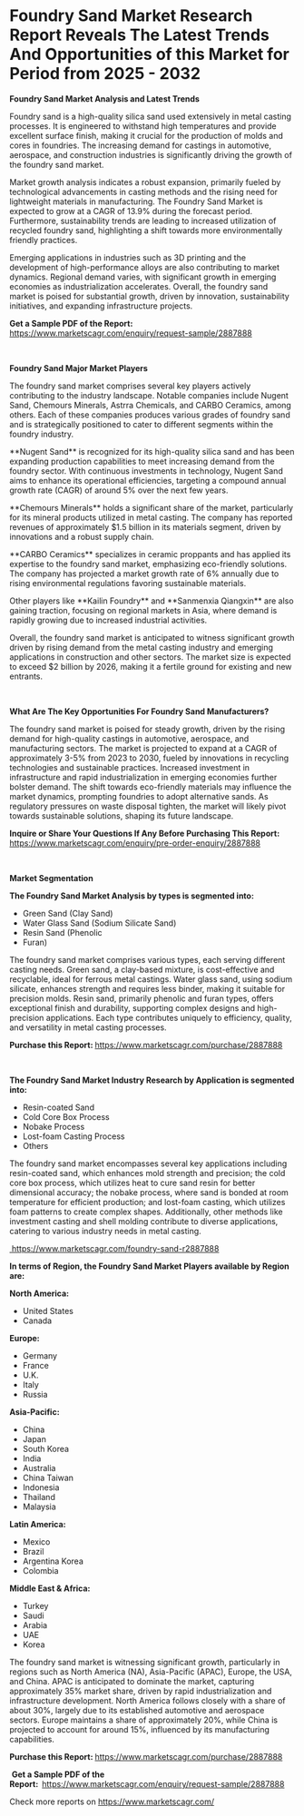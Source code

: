 <p><h1>Foundry Sand Market Research Report Reveals The Latest Trends And Opportunities of this Market for Period from 2025 - 2032</h1></p><p><strong>Foundry Sand Market Analysis and Latest Trends</strong></p>
<p><p>Foundry sand is a high-quality silica sand used extensively in metal casting processes. It is engineered to withstand high temperatures and provide excellent surface finish, making it crucial for the production of molds and cores in foundries. The increasing demand for castings in automotive, aerospace, and construction industries is significantly driving the growth of the foundry sand market.</p><p>Market growth analysis indicates a robust expansion, primarily fueled by technological advancements in casting methods and the rising need for lightweight materials in manufacturing. The Foundry Sand Market is expected to grow at a CAGR of 13.9% during the forecast period. Furthermore, sustainability trends are leading to increased utilization of recycled foundry sand, highlighting a shift towards more environmentally friendly practices. </p><p>Emerging applications in industries such as 3D printing and the development of high-performance alloys are also contributing to market dynamics. Regional demand varies, with significant growth in emerging economies as industrialization accelerates. Overall, the foundry sand market is poised for substantial growth, driven by innovation, sustainability initiatives, and expanding infrastructure projects.</p></p>
<p><strong>Get a Sample PDF of the Report:&nbsp;</strong> <a href="https://www.marketscagr.com/enquiry/request-sample/2887888?utm_campaign=3271&utm_medium=2&utm_source=Github&utm_content=ia&utm_term=14032025&utm_id=foundry-sand">https://www.marketscagr.com/enquiry/request-sample/2887888</a></p>
<p>&nbsp;</p>
<p><strong>Foundry Sand Major Market Players</strong></p>
<p><p>The foundry sand market comprises several key players actively contributing to the industry landscape. Notable companies include Nugent Sand, Chemours Minerals, Astrra Chemicals, and CARBO Ceramics, among others. Each of these companies produces various grades of foundry sand and is strategically positioned to cater to different segments within the foundry industry.</p><p>**Nugent Sand** is recognized for its high-quality silica sand and has been expanding production capabilities to meet increasing demand from the foundry sector. With continuous investments in technology, Nugent Sand aims to enhance its operational efficiencies, targeting a compound annual growth rate (CAGR) of around 5% over the next few years.</p><p>**Chemours Minerals** holds a significant share of the market, particularly for its mineral products utilized in metal casting. The company has reported revenues of approximately $1.5 billion in its materials segment, driven by innovations and a robust supply chain.</p><p>**CARBO Ceramics** specializes in ceramic proppants and has applied its expertise to the foundry sand market, emphasizing eco-friendly solutions. The company has projected a market growth rate of 6% annually due to rising environmental regulations favoring sustainable materials.</p><p>Other players like **Kailin Foundry** and **Sanmenxia Qiangxin** are also gaining traction, focusing on regional markets in Asia, where demand is rapidly growing due to increased industrial activities.</p><p>Overall, the foundry sand market is anticipated to witness significant growth driven by rising demand from the metal casting industry and emerging applications in construction and other sectors. The market size is expected to exceed $2 billion by 2026, making it a fertile ground for existing and new entrants.</p></p>
<p>&nbsp;</p>
<p><strong>What Are The Key Opportunities For Foundry Sand Manufacturers?</strong></p>
<p><p>The foundry sand market is poised for steady growth, driven by the rising demand for high-quality castings in automotive, aerospace, and manufacturing sectors. The market is projected to expand at a CAGR of approximately 3-5% from 2023 to 2030, fueled by innovations in recycling technologies and sustainable practices. Increased investment in infrastructure and rapid industrialization in emerging economies further bolster demand. The shift towards eco-friendly materials may influence the market dynamics, prompting foundries to adopt alternative sands. As regulatory pressures on waste disposal tighten, the market will likely pivot towards sustainable solutions, shaping its future landscape.</p></p>
<p><strong>Inquire or Share Your Questions If Any Before Purchasing This Report:</strong> <a href="https://www.marketscagr.com/enquiry/pre-order-enquiry/2887888?utm_campaign=3271&utm_medium=2&utm_source=Github&utm_content=ia&utm_term=14032025&utm_id=foundry-sand">https://www.marketscagr.com/enquiry/pre-order-enquiry/2887888</a></p>
<p>&nbsp;</p>
<p><strong>Market Segmentation</strong></p>
<p><strong>The Foundry Sand Market Analysis by types is segmented into:</strong></p>
<p><ul><li>Green Sand (Clay Sand)</li><li>Water Glass Sand (Sodium Silicate Sand)</li><li>Resin Sand (Phenolic</li><li>Furan)</li></ul></p>
<p><p>The foundry sand market comprises various types, each serving different casting needs. Green sand, a clay-based mixture, is cost-effective and recyclable, ideal for ferrous metal castings. Water glass sand, using sodium silicate, enhances strength and requires less binder, making it suitable for precision molds. Resin sand, primarily phenolic and furan types, offers exceptional finish and durability, supporting complex designs and high-precision applications. Each type contributes uniquely to efficiency, quality, and versatility in metal casting processes.</p></p>
<p><strong>Purchase this Report:&nbsp;</strong><a href="https://www.marketscagr.com/purchase/2887888?utm_campaign=3271&utm_medium=2&utm_source=Github&utm_content=ia&utm_term=14032025&utm_id=foundry-sand">https://www.marketscagr.com/purchase/2887888</a></p>
<p>&nbsp;</p>
<p><strong>The Foundry Sand Market Industry Research by Application is segmented into:</strong></p>
<p><ul><li>Resin-coated Sand</li><li>Cold Core Box Process</li><li>Nobake Process</li><li>Lost-foam Casting Process</li><li>Others</li></ul></p>
<p><p>The foundry sand market encompasses several key applications including resin-coated sand, which enhances mold strength and precision; the cold core box process, which utilizes heat to cure sand resin for better dimensional accuracy; the nobake process, where sand is bonded at room temperature for efficient production; and lost-foam casting, which utilizes foam patterns to create complex shapes. Additionally, other methods like investment casting and shell molding contribute to diverse applications, catering to various industry needs in metal casting.</p></p>
<p><a href="https://www.marketscagr.com/foundry-sand-r2887888?utm_campaign=3271&utm_medium=2&utm_source=Github&utm_content=ia&utm_term=14032025&utm_id=foundry-sand">&nbsp;https://www.marketscagr.com/foundry-sand-r2887888</a></p>
<p><strong>In terms of Region, the Foundry Sand Market Players available by Region are:</strong></p>
<p>
    <p> <strong> North America: </strong>
        <ul>
            <li>United States</li>
            <li>Canada</li>
        </ul>
        </p> 
    <p> <strong> Europe: </strong>
        <ul>
            <li>Germany</li>
            <li>France</li>
            <li>U.K.</li>
            <li>Italy</li>
            <li>Russia</li>
        </ul>
        </p> 
    <p> <strong> Asia-Pacific: </strong>
        <ul>
            <li>China</li>
            <li>Japan</li>
            <li>South Korea</li>
            <li>India</li>
            <li>Australia</li>
            <li>China Taiwan</li>
            <li>Indonesia</li>
            <li>Thailand</li>
            <li>Malaysia</li>
        </ul>
        </p> 
    <p> <strong> Latin America: </strong>
        <ul>
            <li>Mexico</li>
            <li>Brazil</li>
            <li>Argentina Korea</li>
            <li>Colombia</li>
        </ul>
        </p> 
    <p> <strong> Middle East & Africa: </strong>
        <ul>
            <li>Turkey</li>
            <li>Saudi</li>
            <li>Arabia</li>
            <li>UAE</li>
            <li>Korea</li>
        </ul>
    </p>
    </p>
<p><p>The foundry sand market is witnessing significant growth, particularly in regions such as North America (NA), Asia-Pacific (APAC), Europe, the USA, and China. APAC is anticipated to dominate the market, capturing approximately 35% market share, driven by rapid industrialization and infrastructure development. North America follows closely with a share of about 30%, largely due to its established automotive and aerospace sectors. Europe maintains a share of approximately 20%, while China is projected to account for around 15%, influenced by its manufacturing capabilities.</p></p>
<p><strong>Purchase this Report: </strong><a href="https://www.marketscagr.com/purchase/2887888?utm_campaign=3271&utm_medium=2&utm_source=Github&utm_content=ia&utm_term=14032025&utm_id=foundry-sand">https://www.marketscagr.com/purchase/2887888</a></p>
<p>&nbsp;<strong>Get a Sample PDF of the Report:&nbsp;&nbsp;</strong><a href="https://www.marketscagr.com/enquiry/request-sample/2887888?utm_campaign=3271&utm_medium=2&utm_source=Github&utm_content=ia&utm_term=14032025&utm_id=foundry-sand">https://www.marketscagr.com/enquiry/request-sample/2887888</a></p>
<p><strong></strong></p>
<p>Check more reports on <a href="https://www.marketscagr.com/?utm_campaign=3271&utm_medium=2&utm_source=Github&utm_content=ia&utm_term=14032025&utm_id=foundry-sand">https://www.marketscagr.com/</a></p>
